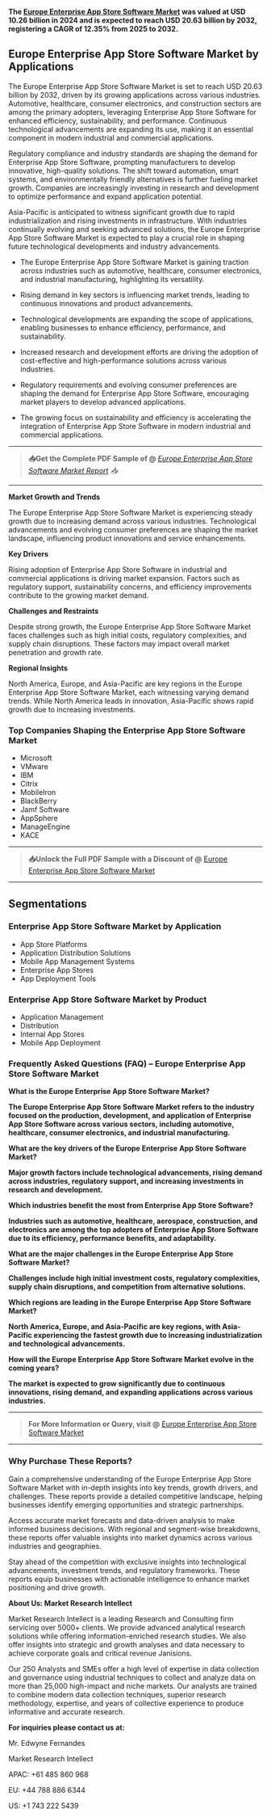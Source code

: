 <p><strong>The <a href="https://www.marketresearchintellect.com/download-sample/?rid=459342&amp;utm_source=Pulse-April-Europe&amp;utm_medium=852">Europe Enterprise App Store Software Market</a> was valued at USD 10.26 billion in 2024 and is expected to reach USD 20.63 billion by 2032, registering a CAGR of 12.35% from 2025 to 2032.</strong></p><h2>Europe Enterprise App Store Software Market by Applications&nbsp;</h2><p><p>The Europe Enterprise App Store Software Market is set to reach USD 20.63 billion by 2032, driven by its growing applications across various industries. Automotive, healthcare, consumer electronics, and construction sectors are among the primary adopters, leveraging Enterprise App Store Software for enhanced efficiency, sustainability, and performance. Continuous technological advancements are expanding its use, making it an essential component in modern industrial and commercial applications.</p><p>Regulatory compliance and industry standards are shaping the demand for Enterprise App Store Software, prompting manufacturers to develop innovative, high-quality solutions. The shift toward automation, smart systems, and environmentally friendly alternatives is further fueling market growth. Companies are increasingly investing in research and development to optimize performance and expand application potential.</p><p>Asia-Pacific is anticipated to witness significant growth due to rapid industrialization and rising investments in infrastructure. With industries continually evolving and seeking advanced solutions, the Europe Enterprise App Store Software Market is expected to play a crucial role in shaping future technological developments and industry advancements.</p></p><ul><li><p>The Europe Enterprise App Store Software Market is gaining traction across industries such as automotive, healthcare, consumer electronics, and industrial manufacturing, highlighting its versatility.</p></li><li><p>Rising demand in key sectors is influencing market trends, leading to continuous innovations and product advancements.</p></li><li><p>Technological developments are expanding the scope of applications, enabling businesses to enhance efficiency, performance, and sustainability.</p></li><li><p>Increased research and development efforts are driving the adoption of cost-effective and high-performance solutions across various industries.</p></li><li><p>Regulatory requirements and evolving consumer preferences are shaping the demand for Enterprise App Store Software, encouraging market players to develop advanced applications.</p></li><li><p>The growing focus on sustainability and efficiency is accelerating the integration of Enterprise App Store Software in modern industrial and commercial applications.</p></li></ul><hr /><blockquote><p><strong><span class="font-[700]">📥Get the Complete PDF Sample of @ </span></strong><em><span class="font-[700]"><a href="https://www.marketresearchintellect.com/download-sample/?rid=459342&amp;utm_source=Pulse-April-Europe&amp;utm_medium=852" target="_blank" data-tracking-control-name="article-ssr-frontend-pulse_little-text-block" data-tracking-will-navigate="" data-test-link="">Europe Enterprise App Store Software Market Report</a>&nbsp;📥</span></em></p></blockquote><hr /><p class="" data-start="77" data-end="360"><strong data-start="77" data-end="105">Market Growth and Trends</strong></p><p class="" data-start="77" data-end="360">The Europe Enterprise App Store Software Market is experiencing steady growth due to increasing demand across various industries. Technological advancements and evolving consumer preferences are shaping the market landscape, influencing product innovations and service enhancements.</p><p class="" data-start="362" data-end="606"><strong data-start="362" data-end="377">Key Drivers</strong></p><p class="" data-start="362" data-end="606">Rising adoption of Enterprise App Store Software in industrial and commercial applications is driving market expansion. Factors such as regulatory support, sustainability concerns, and efficiency improvements contribute to the growing market demand.</p><p class="" data-start="608" data-end="849"><strong data-start="608" data-end="637">Challenges and Restraints</strong></p><p class="" data-start="608" data-end="849">Despite strong growth, the Europe Enterprise App Store Software Market faces challenges such as high initial costs, regulatory complexities, and supply chain disruptions. These factors may impact overall market penetration and growth rate.</p><p class="" data-start="851" data-end="1095"><strong data-start="851" data-end="872">Regional Insights</strong></p><p class="" data-start="851" data-end="1095">North America, Europe, and Asia-Pacific are key regions in the Europe Enterprise App Store Software Market, each witnessing varying demand trends. While North America leads in innovation, Asia-Pacific shows rapid growth due to increasing investments.</p><p><h3>Top Companies Shaping the Enterprise App Store Software Market </h3><ul><li>Microsoft</li><li> VMware</li><li> IBM</li><li> Citrix</li><li> MobileIron</li><li> BlackBerry</li><li> Jamf Software</li><li> AppSphere</li><li> ManageEngine</li><li> KACE</li></ul></p><hr /><blockquote><p><strong>📥Unlock the Full PDF Sample with a Discount of @</strong> <a href="https://www.marketresearchintellect.com/ask-for-discount/?rid=459342&amp;utm_source=Pulse-April-Europe&amp;utm_medium=852">Europe Enterprise App Store Software Market</a></p></blockquote><hr /><p><h2>Segmentations</h2><h3>Enterprise App Store Software Market by Application</h3><ul><li>App Store Platforms</li><li> Application Distribution Solutions</li><li> Mobile App Management Systems</li><li> Enterprise App Stores</li><li> App Deployment Tools</li></ul><h3>Enterprise App Store Software Market by Product</h3><ul><li>Application Management</li><li> Distribution</li><li> Internal App Stores</li><li> Mobile App Deployment</li></ul></p><h3><strong>Frequently Asked Questions (FAQ) &ndash; Europe Enterprise App Store Software Market</strong></h3><p><strong>What is the Europe Enterprise App Store Software Market?</strong></p><p><strong>The Europe Enterprise App Store Software Market refers to the industry focused on the production, development, and application of Enterprise App Store Software across various sectors, including automotive, healthcare, consumer electronics, and industrial manufacturing.</strong></p><p><strong>What are the key drivers of the Europe Enterprise App Store Software Market?</strong></p><p><strong>Major growth factors include technological advancements, rising demand across industries, regulatory support, and increasing investments in research and development.</strong></p><p><strong>Which industries benefit the most from Enterprise App Store Software?</strong></p><p><strong>Industries such as automotive, healthcare, aerospace, construction, and electronics are among the top adopters of Enterprise App Store Software due to its efficiency, performance benefits, and adaptability.</strong></p><p><strong>What are the major challenges in the Europe Enterprise App Store Software Market?</strong></p><p><strong>Challenges include high initial investment costs, regulatory complexities, supply chain disruptions, and competition from alternative solutions.</strong></p><p><strong>Which regions are leading in the Europe Enterprise App Store Software Market?</strong></p><p><strong>North America, Europe, and Asia-Pacific are key regions, with Asia-Pacific experiencing the fastest growth due to increasing industrialization and technological advancements.</strong></p><p><strong>How will the Europe Enterprise App Store Software Market evolve in the coming years?</strong></p><p><strong>The market is expected to grow significantly due to continuous innovations, rising demand, and expanding applications across various industries.</strong></p><hr /><blockquote><p><span class="font-[700]"><strong>For More Information or Query, visit&nbsp;@</strong>&nbsp;</span><span class="font-[700]"><a href="https://www.marketresearchintellect.com/product/global-enterprise-app-store-software-market-size-and-forecast/?utm_source=Linkedin&utm_medium=852" target="_blank" data-tracking-control-name="article-ssr-frontend-pulse_little-text-block" data-tracking-will-navigate="" data-test-link="">Europe Enterprise App Store Software Market</a></span></p></blockquote><hr /><h3><strong data-start="0" data-end="31">Why Purchase These Reports?</strong></h3><p class="" data-start="35" data-end="297">Gain a comprehensive understanding of the Europe Enterprise App Store Software Market with in-depth insights into key trends, growth drivers, and challenges. These reports provide a detailed competitive landscape, helping businesses identify emerging opportunities and strategic partnerships.</p><p class="" data-start="299" data-end="540">Access accurate market forecasts and data-driven analysis to make informed business decisions. With regional and segment-wise breakdowns, these reports offer valuable insights into market dynamics across various industries and geographies.</p><p class="" data-start="542" data-end="784">Stay ahead of the competition with exclusive insights into technological advancements, investment trends, and regulatory frameworks. These reports equip businesses with actionable intelligence to enhance market positioning and drive growth.</p><p><strong><span class="font-[700]">About Us: Market Research Intellect</span></strong></p><p><span class="">Market Research Intellect is a leading Research and Consulting firm servicing over 5000+ clients. We provide advanced analytical research solutions while offering information-enriched research studies.&nbsp;</span>We also offer insights into strategic and growth analyses and data necessary to achieve corporate goals and critical revenue Janisions.</p><p><span class="">Our 250 Analysts and SMEs offer a high level of expertise in data collection and governance using industrial techniques to collect and analyze data on more than 25,000 high-impact and niche markets. Our analysts are trained to combine modern data collection techniques, superior research methodology, expertise, and years of collective experience to produce informative and accurate research.</span></p><p><strong>For inquiries please contact us at:</strong></p><p>Mr. Edwyne Fernandes</p><p>Market Research Intellect</p><p>APAC: +61 485 860 968</p><p>EU: +44 788 886 6344</p><p>US: +1 743 222 5439</p>